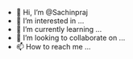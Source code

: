 - 👋 Hi, I’m @Sachinpraj
- 👀 I’m interested in ...
- 🌱 I’m currently learning ...
- 💞️ I’m looking to collaborate on ...
- 📫 How to reach me ...

<!---
Sachinpraj/Sachinpraj is a ✨ special ✨ repository because its `README.md` (this file) appears on your GitHub profile.
You can click the Preview link to take a look at your changes.
--->
